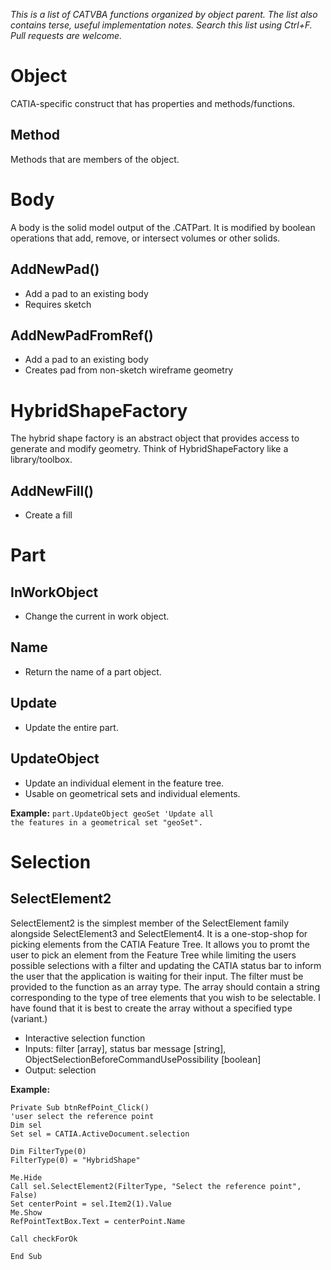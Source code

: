 *This is a list of CATVBA functions organized by object parent. The list also contains terse, useful implementation notes. Search this list using Ctrl+F. Pull requests are welcome.*

# Object
CATIA-specific construct that has properties and methods/functions.
## Method
Methods that are members of the object.

# Body
A body is the solid model output of the .CATPart. It is modified by boolean operations that add, remove, or intersect volumes or other solids.
## AddNewPad()
* Add a pad to an existing body
* Requires sketch

## AddNewPadFromRef()
* Add a pad to an existing body
* Creates pad from non-sketch wireframe geometry

# HybridShapeFactory
The hybrid shape factory is an abstract object that provides access to generate and modify geometry. Think of HybridShapeFactory like a library/toolbox.
## AddNewFill()
* Create a fill

# Part
## InWorkObject
* Change the current in work object.

## Name
* Return the name of a part object.

## Update
* Update the entire part.

## UpdateObject
* Update an individual element in the feature tree.
* Usable on geometrical sets and individual elements.

**Example:**
<code>part.UpdateObject geoSet 'Update all the features in a geometrical set "geoSet".</code>

# Selection
## SelectElement2
SelectElement2 is the simplest member of the SelectElement family alongside SelectElement3 and SelectElement4. It is a one-stop-shop for picking elements from the CATIA Feature Tree. It allows you to promt the user to pick an element from the Feature Tree while limiting the users possible selections with a filter and updating the CATIA status bar to inform the user that the application is waiting for their input. The filter must be provided to the function as an array type. The array should contain a string corresponding to the type of tree elements that you wish to be selectable. I have found that it is best to create the array without a specified type (variant.)

* Interactive selection function
* Inputs: filter [array], status bar message [string], ObjectSelectionBeforeCommandUsePossibility [boolean]
* Output: selection

**Example:**
<pre><code>Private Sub btnRefPoint_Click()
'user select the reference point
Dim sel
Set sel = CATIA.ActiveDocument.selection

Dim FilterType(0)
FilterType(0) = "HybridShape"

Me.Hide
Call sel.SelectElement2(FilterType, "Select the reference point", False)
Set centerPoint = sel.Item2(1).Value
Me.Show
RefPointTextBox.Text = centerPoint.Name

Call checkForOk

End Sub</code></pre>
